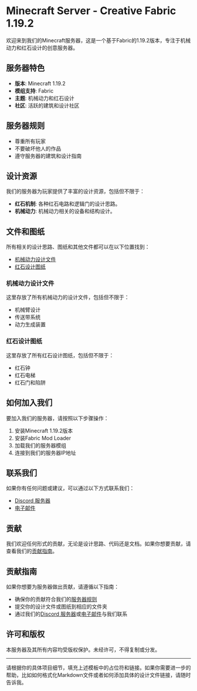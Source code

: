 # Minecraft Server - Creative Fabric 1.19.2

欢迎来到我们的Minecraft服务器，这是一个基于Fabric的1.19.2版本，专注于机械动力和红石设计的创意服务器。

## 服务器特色
- **版本**: Minecraft 1.19.2
- **模组支持**: Fabric
- **主题**: 机械动力和红石设计
- **社区**: 活跃的建筑和设计社区

## 服务器规则
- 尊重所有玩家
- 不要破坏他人的作品
- 遵守服务器的建筑和设计指南

## 设计资源
我们的服务器为玩家提供了丰富的设计资源，包括但不限于：

- **红石机制**: 各种红石电路和逻辑门的设计思路。
- **机械动力**: 机械动力相关的设备和结构设计。

## 文件和图纸
所有相关的设计思路、图纸和其他文件都可以在以下位置找到：

- [机械动力设计文件](#机械动力设计文件)
- [红石设计图纸](#红石设计图纸)

### 机械动力设计文件
这里存放了所有机械动力的设计文件，包括但不限于：
- 机械臂设计
- 传送带系统
- 动力生成装置

### 红石设计图纸
这里存放了所有红石设计图纸，包括但不限于：
- 红石钟
- 红石电梯
- 红石门和陷阱

## 如何加入我们
要加入我们的服务器，请按照以下步骤操作：
1. 安装Minecraft 1.19.2版本
2. 安装Fabric Mod Loader
3. 加载我们的服务器模组
4. 连接到我们的服务器IP地址

## 联系我们
如果你有任何问题或建议，可以通过以下方式联系我们：
- [Discord 服务器](#discord-服务器)
- [电子邮件](mailto:example@example.com)

## 贡献
我们欢迎任何形式的贡献，无论是设计思路、代码还是文档。如果你想要贡献，请查看我们的[贡献指南](#贡献指南)。

## 贡献指南
如果你想要为服务器做出贡献，请遵循以下指南：
- 确保你的贡献符合我们的[服务器规则](#服务器规则)
- 提交你的设计文件或图纸到相应的文件夹
- 通过我们的[Discord 服务器](#discord-服务器)或[电子邮件](mailto:example@example.com)与我们联系

## 许可和版权
本服务器及其所有内容均受版权保护。未经许可，不得复制或分发。

---

请根据你的具体项目细节，填充上述模板中的占位符和链接。如果你需要进一步的帮助，比如如何格式化Markdown文件或者如何添加具体的设计文件链接，请随时告诉我。
